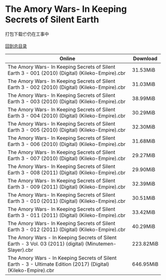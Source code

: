 # The Amory Wars- In Keeping Secrets of Silent Earth

打包下载📦仍在工事中

[回到总目录](/Catalogs.md)







Online | Download
--- | ---
The Amory Wars- In Keeping Secrets of Silent Earth 3 - 001 (2010) (Digital) (Kileko-Empire).cbr | 31.53MiB
The Amory Wars- In Keeping Secrets of Silent Earth 3 - 002 (2010) (Digital) (Kileko-Empire).cbr | 31.03MiB
The Amory Wars- In Keeping Secrets of Silent Earth 3 - 003 (2010) (Digital) (Kileko-Empire).cbr | 38.99MiB
The Amory Wars- In Keeping Secrets of Silent Earth 3 - 004 (2010) (Digital) (Kileko-Empire).cbr | 30.29MiB
The Amory Wars- In Keeping Secrets of Silent Earth 3 - 005 (2010) (Digital) (Kileko-Empire).cbr | 32.30MiB
The Amory Wars- In Keeping Secrets of Silent Earth 3 - 006 (2010) (Digital) (Kileko-Empire).cbr | 31.68MiB
The Amory Wars- In Keeping Secrets of Silent Earth 3 - 007 (2010) (Digital) (Kileko-Empire).cbr | 29.27MiB
The Amory Wars- In Keeping Secrets of Silent Earth 3 - 008 (2011) (Digital) (Kileko-Empire).cbr | 29.90MiB
The Amory Wars- In Keeping Secrets of Silent Earth 3 - 009 (2011) (Digital) (Kileko-Empire).cbr | 32.39MiB
The Amory Wars- In Keeping Secrets of Silent Earth 3 - 010 (2011) (Digital) (Kileko-Empire).cbr | 30.51MiB
The Amory Wars- In Keeping Secrets of Silent Earth 3 - 011 (2011) (Digital) (Kileko-Empire).cbr | 33.42MiB
The Amory Wars- In Keeping Secrets of Silent Earth 3 - 012 (2011) (Digital) (Kileko-Empire).cbr | 40.29MiB
The Amory Wars - In Keeping Secrets of Silent Earth - 3 Vol. 03 (2011) (digital) (Minutemen-Slayer).cbr | 223.82MiB
The Amory Wars - In Keeping Secrets of Silent Earth - 3 - Ultimate Edition (2017) (Digital) (Kileko-Empire).cbr | 646.95MiB